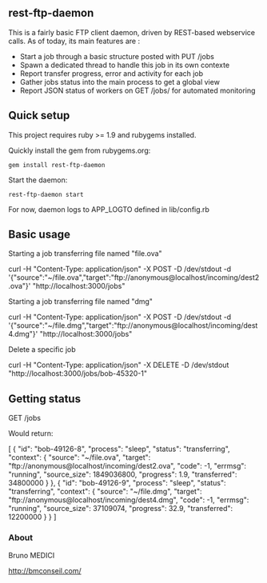 ## rest-ftp-daemon ##

This is a fairly basic FTP client daemon, driven by REST-based webservice calls.
As of today, its main features are :

* Start a job through a basic structure posted with PUT /jobs
* Spawn a dedicated thread to handle this job in its own contexte
* Report transfer progress, error and activity for each job
* Gather jobs status into the main process to get a global view
* Report JSON status of workers on GET /jobs/ for automated monitoring


## Quick setup ##

This project requires ruby >= 1.9 and rubygems installed.

Quickly install the gem from rubygems.org:

 ``` gem install rest-ftp-daemon ```

Start the daemon:

``` rest-ftp-daemon start ```

For now, daemon logs to APP_LOGTO defined in lib/config.rb


## Basic usage ##

Starting a job transferring file named "file.ova"

  curl -H "Content-Type: application/json" -X POST -D /dev/stdout -d \
  '{"source":"~/file.ova","target":"ftp://anonymous@localhost/incoming/dest2.ova"}' "http://localhost:3000/jobs"


Starting a job transferring file named "dmg"

  curl -H "Content-Type: application/json" -X POST -D /dev/stdout -d \
  '{"source":"~/file.dmg","target":"ftp://anonymous@localhost/incoming/dest4.dmg"}' "http://localhost:3000/jobs"


Delete a specific job

  curl -H "Content-Type: application/json" -X DELETE -D /dev/stdout "http://localhost:3000/jobs/bob-45320-1"



## Getting status ##

  GET /jobs

Would return:

  [
    {
      "id": "bob-49126-8",
      "process": "sleep",
      "status": "transferring",
      "context": {
        "source": "~\/file.ova",
        "target": "ftp:\/\/anonymous@localhost\/incoming\/dest2.ova",
        "code": -1,
        "errmsg": "running",
        "source_size": 1849036800,
        "progress": 1.9,
        "transferred": 34800000
      }
    },
    {
      "id": "bob-49126-9",
      "process": "sleep",
      "status": "transferring",
      "context": {
        "source": "~\/file.dmg",
        "target": "ftp:\/\/anonymous@localhost\/incoming\/dest4.dmg",
        "code": -1,
        "errmsg": "running",
        "source_size": 37109074,
        "progress": 32.9,
        "transferred": 12200000
      }
    }
  ]


### About ###

Bruno MEDICI

http://bmconseil.com/

